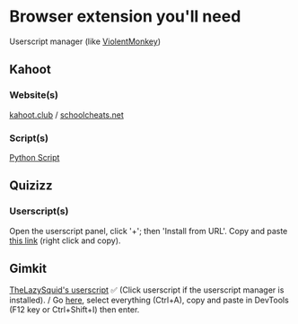 # Browser extension you'll need

Userscript manager (like [ViolentMonkey](https://violentmonkey.github.io/get-it/))

## Kahoot

### Website(s)

[kahoot.club](https://kahoot.club) / [schoolcheats.net](https://schoolcheats.net/kahoot) 

### Script(s)

[Python Script](https://github.com/H4cK3dR4Du/Kahoot-Answer-Hack)

## Quizizz

### Userscript(s)

Open the userscript panel, click '+'; then 'Install from URL'. Copy and paste [this link](https://raw.githubusercontent.com/gbaranski/quizizz-cheat/refs/heads/master/scripts/tampermonkey-alternative-method.js) (right click and copy).

## Gimkit

[TheLazySquid's userscript](https://raw.githubusercontent.com/TheLazySquid/GimkitCheat/main/build/bundle.user.js) ✅ (Click userscript if the userscript manager is installed). / Go [here](https://raw.githubusercontent.com/pogforgor/cool-sites/refs/heads/main/cheatnetwork-gimkit.js), select everything (Ctrl+A), copy and paste in DevTools (F12 key or Ctrl+Shift+I) then enter.
